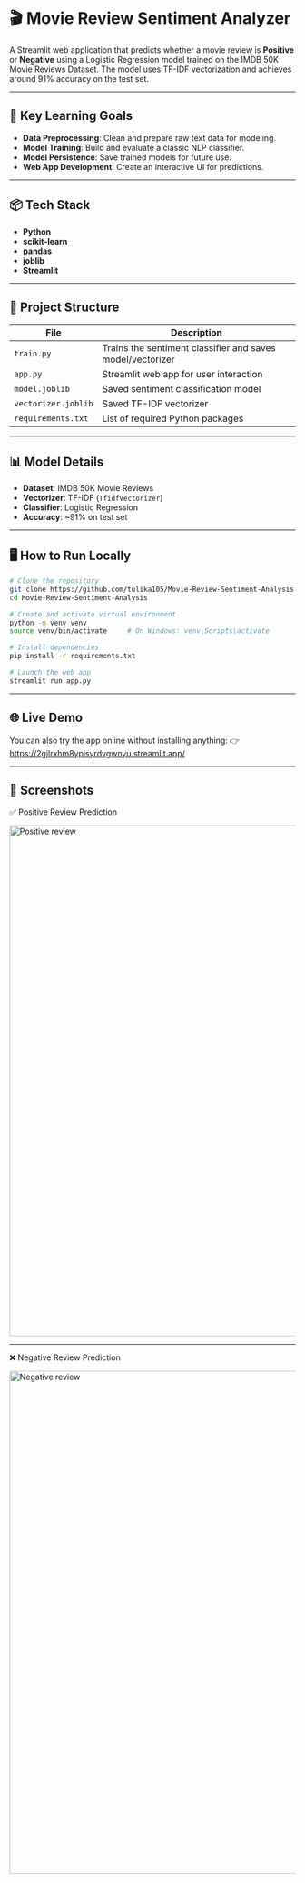 # 🎬 Movie Review Sentiment Analyzer

A Streamlit web application that predicts whether a movie review is **Positive** or **Negative** using a Logistic Regression model trained on the IMDB 50K Movie Reviews Dataset. The model uses TF-IDF vectorization and achieves around 91% accuracy on the test set.

---

## 🧠 Key Learning Goals

- **Data Preprocessing**: Clean and prepare raw text data for modeling.
- **Model Training**: Build and evaluate a classic NLP classifier.
- **Model Persistence**: Save trained models for future use.
- **Web App Development**: Create an interactive UI for predictions.

---

## 📦 Tech Stack

- **Python**
- **scikit-learn**
- **pandas**
- **joblib**
- **Streamlit**

---

## 📁 Project Structure

| File | Description |
|------|-------------|
| `train.py` | Trains the sentiment classifier and saves model/vectorizer |
| `app.py` | Streamlit web app for user interaction |
| `model.joblib` | Saved sentiment classification model |
| `vectorizer.joblib` | Saved TF-IDF vectorizer |
| `requirements.txt` | List of required Python packages |

---

## 📊 Model Details

- **Dataset**: IMDB 50K Movie Reviews
- **Vectorizer**: TF-IDF (`TfidfVectorizer`)
- **Classifier**: Logistic Regression
- **Accuracy**: ~91% on test set

---

## 🖥️ How to Run Locally

```bash
# Clone the repository
git clone https://github.com/tulika105/Movie-Review-Sentiment-Analysis.git
cd Movie-Review-Sentiment-Analysis

# Create and activate virtual environment
python -m venv venv
source venv/bin/activate     # On Windows: venv\Scripts\activate

# Install dependencies
pip install -r requirements.txt

# Launch the web app
streamlit run app.py
```
---

##  🌐 Live Demo

You can also try the app online without installing anything: 👉 https://2gjlrxhm8ypisyrdvgwnyu.streamlit.app/

---

## 📸 Screenshots

✅ Positive Review Prediction

<img width="1909" height="899" alt="Positive review" src="https://github.com/user-attachments/assets/8dec2637-be2e-4afa-a52d-77ea9206135f" />


---

❌ Negative Review Prediction

<img width="1915" height="885" alt="Negative review" src="https://github.com/user-attachments/assets/d672a21d-1d34-44e2-b9d8-ec9610abdbd6" />



